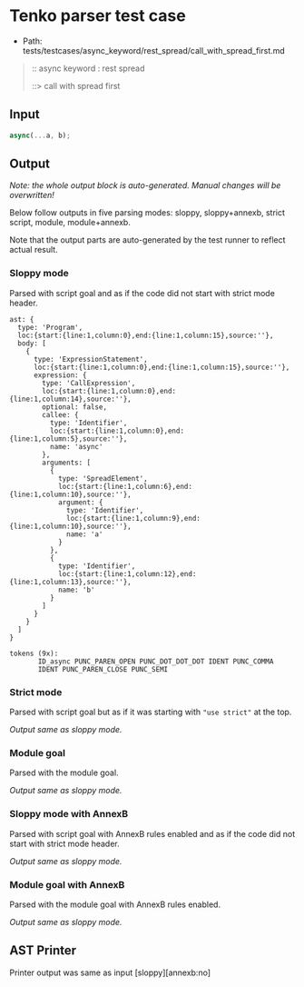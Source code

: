 # Tenko parser test case

- Path: tests/testcases/async_keyword/rest_spread/call_with_spread_first.md

> :: async keyword : rest spread
>
> ::> call with spread first

## Input

`````js
async(...a, b);
`````

## Output

_Note: the whole output block is auto-generated. Manual changes will be overwritten!_

Below follow outputs in five parsing modes: sloppy, sloppy+annexb, strict script, module, module+annexb.

Note that the output parts are auto-generated by the test runner to reflect actual result.

### Sloppy mode

Parsed with script goal and as if the code did not start with strict mode header.

`````
ast: {
  type: 'Program',
  loc:{start:{line:1,column:0},end:{line:1,column:15},source:''},
  body: [
    {
      type: 'ExpressionStatement',
      loc:{start:{line:1,column:0},end:{line:1,column:15},source:''},
      expression: {
        type: 'CallExpression',
        loc:{start:{line:1,column:0},end:{line:1,column:14},source:''},
        optional: false,
        callee: {
          type: 'Identifier',
          loc:{start:{line:1,column:0},end:{line:1,column:5},source:''},
          name: 'async'
        },
        arguments: [
          {
            type: 'SpreadElement',
            loc:{start:{line:1,column:6},end:{line:1,column:10},source:''},
            argument: {
              type: 'Identifier',
              loc:{start:{line:1,column:9},end:{line:1,column:10},source:''},
              name: 'a'
            }
          },
          {
            type: 'Identifier',
            loc:{start:{line:1,column:12},end:{line:1,column:13},source:''},
            name: 'b'
          }
        ]
      }
    }
  ]
}

tokens (9x):
       ID_async PUNC_PAREN_OPEN PUNC_DOT_DOT_DOT IDENT PUNC_COMMA
       IDENT PUNC_PAREN_CLOSE PUNC_SEMI
`````

### Strict mode

Parsed with script goal but as if it was starting with `"use strict"` at the top.

_Output same as sloppy mode._

### Module goal

Parsed with the module goal.

_Output same as sloppy mode._

### Sloppy mode with AnnexB

Parsed with script goal with AnnexB rules enabled and as if the code did not start with strict mode header.

_Output same as sloppy mode._

### Module goal with AnnexB

Parsed with the module goal with AnnexB rules enabled.

_Output same as sloppy mode._

## AST Printer

Printer output was same as input [sloppy][annexb:no]
